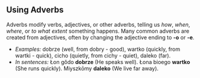 ## Using Adverbs

Adverbs modify verbs, adjectives, or other adverbs, telling us _how_, _when_, _where_, or _to what extent_ something happens. Many common adverbs are created from adjectives, often by changing the adjective ending to __-o__ or __-e__.

*   _Examples:_ dobrze (well, from dobry - good), wartko (quickly, from wartki - quick), cicho (quietly, from cichy - quiet), daleko (far).
*   _In sentences:_ Łon gŏdo __dobrze__ (He speaks well). Łona bioego __wartko__ (She runs quickly). Miyszkōmy __daleko__ (We live far away).
